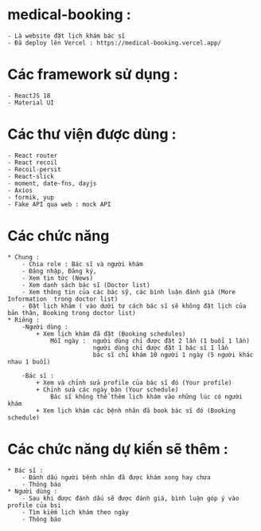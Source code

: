# medical-booking :

    - Là website đặt lịch khám bác sĩ
    - Đã deploy lên Vercel : https://medical-booking.vercel.app/

# Các framework sử dụng :

    - ReactJS 18
    - Material UI

# Các thư viện được dùng :

    - React router
    - React recoil
    - Recoil-persit
    - React-slick
    - moment, date-fns, dayjs
    - Axios
    - formik, yup
    - Fake API qua web : mock API

# Các chức năng

    * Chung :
        - Chia role : Bác sĩ và người khám
        - Đăng nhập, Đăng ký,
        - Xem tin tức (News)
        - Xem danh sách bác sĩ (Doctor list)
        - Xem thông tin của các bác sỹ, các bình luận đánh giá (More Information  trong doctor list)
        - Đặt lịch khám ( vào dưới tư cách bác sĩ sẽ không đặt lịch của bản thân, Booking trong doctor list)
    * Riêng :
        -Người dùng :
            + Xem lịch khám đã đặt (Booking schedules)
                Mỗi ngày :  người dùng chỉ được đặt 2 lần (1 buổi 1 lần)
                            người dùng chỉ được đặt 1 bác sĩ 1 lần
                            bác sĩ chỉ khám 10 người 1 ngày (5 người khác nhau 1 buổi)

        -Bác sĩ :
            + Xem và chỉnh sửa profile của bác sĩ đó (Your profile)
            + Chỉnh sửa các ngày bận (Your schedule)
                Bác sĩ không thể thêm lịch khám vào những lúc có người khám
            + Xem lịch khám các bệnh nhân đã book bác sĩ đó (Booking schedule)

# Các chức năng dự kiến sẽ thêm :

    * Bác sĩ :
        - Đánh dấu người bệnh nhân đã được khám xong hay chưa
        - Thông báo
    * Người dùng :
        - Sau khi được đánh dấu sẽ được đánh giá, bình luận góp ý vào profile của bsi
        - Tìm kiếm lịch khám theo ngày
        - Thông báo
